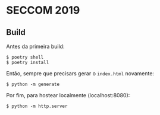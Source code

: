 SECCOM 2019
===========

Build
-----

Antes da primeira build:

```console
$ poetry shell
$ poetry install
```

Então, sempre que precisars gerar o `index.html` novamente:

```console
$ python -m generate
```

Por fim, para hostear localmente (localhost:8080):

```console
$ python -m http.server
```
